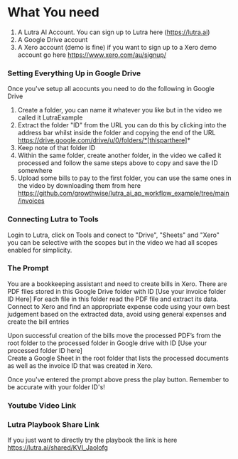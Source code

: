 # What You need

1. A Lutra AI Account. You can sign up to Lutra here (https://lutra.ai)
2. A Google Drive account
3. A Xero account (demo is fine) if you want to sign up to a Xero demo account go here https://www.xero.com/au/signup/

### Setting Everything Up in Google Drive

Once you've setup all acocunts you need to do the following in Google Drive

1. Create a folder, you can name it whatever you like but in the video we called it LutraExample
2. Extract the folder "ID" from the URL you can do this by clicking into the address bar whilst inside the folder and copying the end of the URL https://drive.google.com/drive/u/0/folders/*[thisparthere]*
3. Keep note of that folder ID
4. Within the same folder, create another folder, in the video we called it processed and follow the same steps above to copy and save the ID somewhere
5. Upload some bills to pay to the first folder, you can use the same ones in the video by downloading them from here https://github.com/growthwise/lutra_ai_ap_workflow_example/tree/main/invoices

### Connecting Lutra to Tools ###

Login to Lutra, click on Tools and conect to "Drive", "Sheets" and "Xero" you can be selective with the scopes but in the video we had all scopes enabled for simplicity. 

### The Prompt ###

You are a bookkeeping assistant and need to create bills in Xero. 
There are PDF files stored in this Google Drive folder with ID [Use your invoice folder ID Here] 
For each file in this folder read the PDF file and extract its data. Connect to Xero and find an appropriate expense code using your own best judgement based on the extracted data, avoid using general expenses and create the bill entries
                                                                                                                                                     
Upon successful creation of the bills move the processed PDF’s from the root folder to the processed folder in Google drive with ID [Use your processed folder ID here]                
Create a Google Sheet in the root folder that lists the processed documents as well as the invoice ID that was created in Xero.


Once you've entered the prompt above press the play button. Remember to be accurate with your folder ID's!

### Youtube Video Link ###

### Lutra Playbook Share Link ###

If you just want to directly try the playbook the link is here https://lutra.ai/shared/KVI_Jaolofg             
